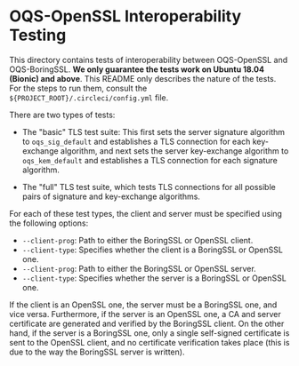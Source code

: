# OQS-OpenSSL Interoperability Testing

This directory contains tests of interoperability between OQS-OpenSSL and OQS-BoringSSL. **We only guarantee the tests work on Ubuntu 18.04 (Bionic) and above**. This README only describes the nature of the tests. For the steps to run them, consult the `${PROJECT_ROOT}/.circleci/config.yml` file.

There are two types of tests:

- The "basic" TLS test suite: This first sets the server signature algorithm to `oqs_sig_default` and establishes a TLS connection for each key-exchange algorithm, and next sets the server key-exchange algorithm to `oqs_kem_default` and establishes a TLS connection for each signature algorithm.

- The "full" TLS test suite, which tests TLS connections for all possible pairs of signature and key-exchange algorithms.

For each of these test types, the client and server must be specified using the following options:

- `--client-prog`: Path to either the BoringSSL or OpenSSL client.
- `--client-type`: Specifies whether the client is a BoringSSL or OpenSSL one.
- `--client-prog`: Path to either the BoringSSL or OpenSSL server.
- `--client-type`: Specifies whether the server is a BoringSSL or OpenSSL one.

If the client is an OpenSSL one, the server must be a BoringSSL one, and vice versa. Furthermore, if the server is an OpenSSL one, a CA and server certificate are generated and verified by the BoringSSL client. On the other hand, if the server is a BoringSSL one, only a single self-signed certificate is sent to the OpenSSL client, and no certificate verification takes place (this is due to the way the BoringSSL server is written).
